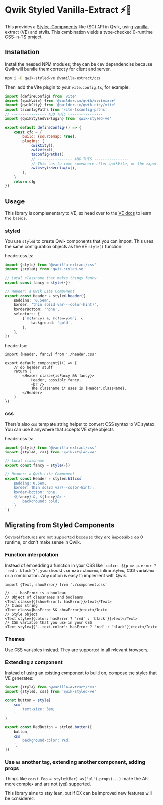 # Qwik Styled Vanilla-Extract ⚡️💅

This provides a [Styled-Components](https://styled-components.com/)-like (SC) API in Qwik, using [vanilla-extract](https://vanilla-extract.style/) (VE) and [stylis](https://stylis.js.org/).
This combination yields a type-checked 0-runtime CSS-in-TS project.

## Installation

Install the needed NPM modules; they can be dev dependencies because Qwik will bundle them correctly for client and server.

```sh
npm i -D qwik-styled-ve @vanilla-extract/css
```

Then, add the Vite plugin to your `vite.config.ts`, for example:

```js
import {defineConfig} from 'vite'
import {qwikVite} from '@builder.io/qwik/optimizer'
import {qwikCity} from '@builder.io/qwik-city/vite'
import tsconfigPaths from 'vite-tsconfig-paths'
// ---------------- ADD THIS ----------------
import {qwikStyledVEPlugin} from 'qwik-styled-ve'

export default defineConfig(() => {
	const cfg = {
		build: {sourcemap: true},
		plugins: [
			qwikCity(),
			qwikVite(),
			tsconfigPaths(),
			// ---------------- ADD THIS ----------------
			// This has to come somewhere after qwikVite, or the exports break
			qwikStyledVEPlugin(),
		],
	}
	return cfg
})
```

## Usage

This library is complementary to VE, so head over to the [VE docs](https://vanilla-extract.style/documentation/getting-started#create-a-style) to learn the basics.

### styled

You use `styled` to create Qwik components that you can import. This uses the same configuration objects as the VE `style()` function:

header.css.ts:

```ts
import {style} from '@vanilla-extract/css'
import {styled} from 'qwik-styled-ve'

// Local classname that makes things fancy
export const fancy = style({})

// Header: a Qwik Lite Component
export const Header = styled.header({
	padding: '0.5em',
	border: 'thin solid var(--color-hint)',
	borderBottom: 'none',
	selectors: {
		[`${fancy} &, ${fancy}&`]: {
			background: 'gold',
		},
	},
})
```

header.tsx:

```tsx
import {Header, fancy} from './header.css'

export default component$(() => {
	// do header stuff
	return (
		<Header class={isFancy && fancy}>
			Header, possibly fancy.
			<br />
			The classname it uses is {Header.className}.
		</Header>
	)
})
```

### css

There's also `css` template string helper to convert CSS syntax to VE syntax. You can use it anywhere that accepts VE style objects:

header.css.ts:

```ts
import {style} from '@vanilla-extract/css'
import {styled, css} from 'qwik-styled-ve'

// Local classname
export const fancy = style({})

// Header: a Qwik Lite Component
export const Header = styled.h1(css`
	padding: 0.5em;
	border: thin solid var(--color-hint);
	border-bottom: none;
	${fancy} &, ${fancy}&: {
		background: gold;
	}
`)
```

## Migrating from Styled Components

Several features are not supported because they are impossible as 0-runtime, or don't make sense in Qwik.

### Function interpolation

Instead of embedding a function in your CSS like `` `color: ${p => p.error ? 'red':'black'}` ``, you should use extra classes, inline styles, CSS variables or a combination. Any option is easy to implement with Qwik.

```tsx
import {Text, showError} from './component.css'

// ... hasError is a boolean
// Object of classnames and booleans
<Text class={{[showError]: hasError}}>text</Text>
// Class string
<Text class={hasError && showError}>text</Text>
// Style object
<Text style={{color: hasError ? 'red' : 'black'}}>text</Text>
// CSS variable that you use in your CSS
<Text style={{"--text-color": hasError ? 'red' : 'black'}}>text</Text>
```

### Themes

Use CSS variables instead. They are supported in all relevant browsers.

### Extending a component

Instead of using an existing component to build on, compose the styles that VE generates:

```ts
import {style} from '@vanilla-extract/css'
import {styled, css} from 'qwik-styled-ve'

const button = style(
	css`
		text-size: 3em;
	`
)

export const RedButton = styled.button([
	button,
	css`
		background-color: red;
	`,
])
```

### Use `as` another tag, extending another component, adding props

Things like `const Foo = styled(Bar).as('ul').props(...)` make the API more complex and are not (yet) supported.

This library aims to stay lean, but if DX can be improved new features will be considered.

